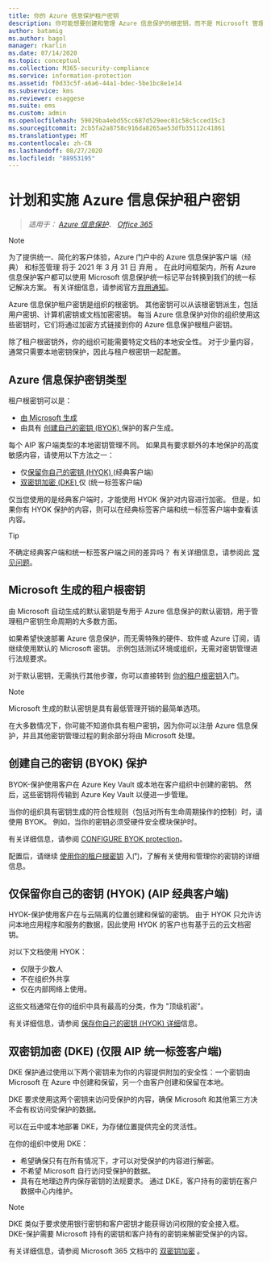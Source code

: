 ```yaml
---
title: 你的 Azure 信息保护租户密钥
description: 你可能想要创建和管理 Azure 信息保护的根密钥，而不是 Microsoft 管理 Azure 信息保护的根密钥，这 (称为 "自带密钥" 或 BYOK) 。
author: batamig
ms.author: bagol
manager: rkarlin
ms.date: 07/14/2020
ms.topic: conceptual
ms.collection: M365-security-compliance
ms.service: information-protection
ms.assetid: f0d33c5f-a6a6-44a1-bdec-5be1bc8e1e14
ms.subservice: kms
ms.reviewer: esaggese
ms.suite: ems
ms.custom: admin
ms.openlocfilehash: 59029ba4ebd55cc687d529eec01c58c5cced15c3
ms.sourcegitcommit: 2cb5fa2a8758c916da8265ae53dfb35112c41861
ms.translationtype: MT
ms.contentlocale: zh-CN
ms.lasthandoff: 08/27/2020
ms.locfileid: "88953195"
---
```

# <a name="planning-and-implementing-your-azure-information-protection-tenant-key"></a>计划和实施 Azure 信息保护租户密钥

>*适用于： [Azure 信息保护](https://azure.microsoft.com/pricing/details/information-protection)、 [Office 365](https://download.microsoft.com/download/E/C/F/ECF42E71-4EC0-48FF-AA00-577AC14D5B5C/Azure_Information_Protection_licensing_datasheet_EN-US.pdf)*

>[!NOTE] 
> 为了提供统一、简化的客户体验，Azure 门户中的 Azure 信息保护客户端（经典）  和标签管理  将于 2021 年 3 月 31 日  弃用  。 在此时间框架内，所有 Azure 信息保护客户都可以使用 Microsoft 信息保护统一标记平台转换到我们的统一标记解决方案。 有关详细信息，请参阅官方[弃用通知](https://aka.ms/aipclassicsunset)。

Azure 信息保护租户密钥是组织的根密钥。 其他密钥可以从该根密钥派生，包括用户密钥、计算机密钥或文档加密密钥。 每当 Azure 信息保护对你的组织使用这些密钥时，它们将通过加密方式链接到你的 Azure 信息保护根租户密钥。

除了租户根密钥外，你的组织可能需要特定文档的本地安全性。 对于少量内容，通常只需要本地密钥保护，因此与租户根密钥一起配置。

## <a name="azure-information-protection-key-types"></a>Azure 信息保护密钥类型

租户根密钥可以是：

- [由 Microsoft 生成](#tenant-root-keys-generated-by-microsoft)
- 由具有 [创建自己的密钥 (BYOK) ](#bring-your-own-key-byok-protection) 保护的客户生成。

每个 AIP 客户端类型的本地密钥管理不同。 如果具有要求额外的本地保护的高度敏感内容，请使用以下方法之一：

- 仅[保留你自己的密钥 (HYOK) ](#hold-your-own-key-hyok-aip-classic-client-only) (经典客户端) 
- [双密钥加密 (DKE) ](#double-key-encryption-dke-aip-unified-labeling-client-only) 仅 (统一标签客户端) 

仅当您使用的是经典客户端时，才能使用 HYOK 保护对内容进行加密。 但是，如果你有 HYOK 保护的内容，则可以在经典标签客户端和统一标签客户端中查看该内容。 

> [!TIP]
> 不确定经典客户端和统一标签客户端之间的差异吗？ 有关详细信息，请参阅此 [常见问题](faqs.md#whats-the-difference-between-the-azure-information-protection-classic-and-unified-labeling-clients)。
>

## <a name="tenant-root-keys-generated-by-microsoft"></a>Microsoft 生成的租户根密钥

由 Microsoft 自动生成的默认密钥是专用于 Azure 信息保护的默认密钥，用于管理租户密钥生命周期的大多数方面。

如果希望快速部署 Azure 信息保护，而无需特殊的硬件、软件或 Azure 订阅，请继续使用默认的 Microsoft 密钥。 示例包括测试环境或组织，无需对密钥管理进行法规要求。

对于默认密钥，无需执行其他步骤，你可以直接转到 [你的租户根密钥](get-started-tenant-root-keys.md)入门。

> [!NOTE]
> Microsoft 生成的默认密钥是具有最低管理开销的最简单选项。
>
> 在大多数情况下，你可能不知道你具有租户密钥，因为你可以注册 Azure 信息保护，并且其他密钥管理过程的剩余部分将由 Microsoft 处理。

## <a name="bring-your-own-key-byok-protection"></a>创建自己的密钥 (BYOK) 保护

BYOK-保护使用客户在 Azure Key Vault 或本地在客户组织中创建的密钥。 然后，这些密钥将传输到 Azure Key Vault 以便进一步管理。

当你的组织具有密钥生成的符合性规则（包括对所有生命周期操作的控制）时，请使用 BYOK。 例如，当你的密钥必须受硬件安全模块保护时。

有关详细信息，请参阅 [CONFIGURE BYOK protection](byok-price-restrictions.md)。 

配置后，请继续 [使用你的租户根密钥](get-started-tenant-root-keys.md) 入门，了解有关使用和管理你的密钥的详细信息。

## <a name="hold-your-own-key-hyok-aip-classic-client-only"></a>仅保留你自己的密钥 (HYOK)  (AIP 经典客户端) 

HYOK-保护使用客户在与云隔离的位置创建和保留的密钥。 由于 HYOK 只允许访问本地应用程序和服务的数据，因此使用 HYOK 的客户也有基于云的云文档密钥。

对以下文档使用 HYOK：

- 仅限于少数人
- 不在组织外共享
- 仅在内部网络上使用。

这些文档通常在你的组织中具有最高的分类，作为 "顶级机密"。

有关详细信息，请参阅 [保存你自己的密钥 (HYOK) 详细](configure-adrms-restrictions.md)信息。

## <a name="double-key-encryption-dke-aip-unified-labeling-client-only"></a>双密钥加密 (DKE)  (仅限 AIP 统一标签客户端) 

DKE 保护通过使用以下两个密钥来为你的内容提供附加的安全性：一个密钥由 Microsoft 在 Azure 中创建和保留，另一个由客户创建和保留在本地。

DKE 要求使用这两个密钥来访问受保护的内容，确保 Microsoft 和其他第三方决不会有权访问受保护的数据。

可以在云中或本地部署 DKE，为存储位置提供完全的灵活性。

在你的组织中使用 DKE：

- 希望确保只有在所有情况下，才可以对受保护的内容进行解密。
- 不希望 Microsoft 自行访问受保护的数据。
- 具有在地理边界内保存密钥的法规要求。 通过 DKE，客户持有的密钥在客户数据中心内维护。

> [!NOTE]
> DKE 类似于要求使用银行密钥和客户密钥才能获得访问权限的安全接入框。
> DKE-保护需要 Microsoft 持有的密钥和客户持有的密钥来解密受保护的内容。

有关详细信息，请参阅 Microsoft 365 文档中的 [双密钥加密](https://docs.microsoft.com/microsoft-365/compliance/double-key-encryption) 。 

